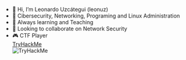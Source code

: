 - 👋 Hi, I’m Leonardo Uzcátegui (leonuz)
- 👀 Cibersecurity, Networking, Programing and Linux Administration
- 🌱 Always learning and Teaching
- 💞️ Looking to collaborate on Network Security
- 🎮 CTF Player  
[TryHackMe](https://tryhackme.com)  
![TryHackMe](../CTF's/img/tryhackme.png)


<!---
leonuz/leonuz is a ✨ special ✨ repository because its `README.md` (this file) appears on your GitHub profile.
You can click the Preview link to take a look at your changes.
--->

